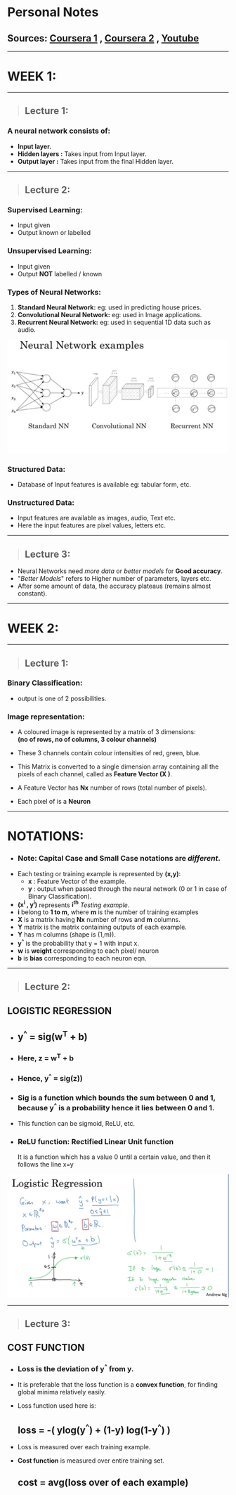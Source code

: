 # Personal Notes
## Sources: [Coursera 1](https://www.coursera.org/learn/neural-networks-deep-learning/home/week/1) , [Coursera 2](https://www.coursera.org/learn/convolutional-neural-networks/home/week/1) , [Youtube](https://www.youtube.com/watch?v=CS4cs9xVecg&list=PLkDaE6sCZn6Ec-XTbcX1uRg2_u4xOEky0)
---

# WEEK 1:
---
>## Lecture 1:

### A neural network consists of:
* **Input layer.**
* **Hidden layers :** Takes input from Input layer.
* **Output layer :** Takes input from the final Hidden layer.

---
>## Lecture 2:

### Supervised Learning:
* Input given
* Output known or labelled

### Unsupervised Learning:
* Input given
* Output **NOT** labelled / known

### Types of Neural Networks:
 1. **Standard Neural Network:** eg: used in predicting house prices.
 2. **Convolutional Neural Network:** eg: used in Image applications.
 3. **Recurrent Neural Network:** eg: used in sequential 1D data such as audio.
 
 ![Types of Neural Network Structure](Assets/Types_of_neural_networks.png)

 ### Structured Data:
 * Database of Input features is available eg: tabular form, etc.
 
 ### Unstructured Data:
 * Input features are available as images, audio, Text etc.
 * Here the input features are pixel values, letters etc.

 ---
 >## Lecture 3:
* Neural Networks need *more data* or *better models* for **Good accuracy**.
* "*Better Models*" refers to Higher number of parameters, layers etc.
* After some amount of data, the accuracy plateaus (remains almost constant).

---
# WEEK 2: 
---

>## Lecture 1:

### Binary Classification:
* output is one of 2 possibilities.

### Image representation:
* A coloured image is represented by a matrix of 3 dimensions: \
**(no of rows, no of columns, 3 colour channels)**

* These 3 channels contain colour intensities of red, green, blue.

* This Matrix is converted to a single dimension array containing all the pixels of each channel, called as **Feature Vector (X )**.
* A Feature Vector has **Nx** number of rows (total number of pixels).
* Each pixel of is a **Neuron**
---
# NOTATIONS:
* ### **Note**: Capital Case and Small Case notations are *different*. 
* Each testing or training example is represented by **(x,y)**:
    * **x** : Feature Vector of the example.
    * **y** : output when passed through the neural network (0 or 1 in case of Binary Classification).
* **(x<sup>i</sup> , y<sup>i</sup>)** represents **i<sup>th</sup>** *Testing example*.
* **i** belong to **1 to m**, where **m** is the number of training examples
* **X** is a matrix having **Nx** number of rows and **m** columns.
* **Y** matrix is the matrix containing outputs of each example.
* **Y** has m columns (shape is (1,m)).
* **y<sup>^</sup>** is the probability that y = 1 with input x. 
* **w** is **weight** corresponding to each pixel/ neuron 
* **b** is **bias** corresponding to each neuron eqn.
---
>## Lecture 2:
## LOGISTIC REGRESSION  
* ## **y<sup>^</sup> = sig(w<sup>T</sup> + b)**
* ### Here, **z = w<sup>T</sup> + b**
* ### Hence, y<sup>^</sup> = sig(z))
* ### Sig is a function which bounds the sum between 0 and 1, because y<sup>^</sup> is a probability hence it lies between 0 and 1.

* This function can be sigmoid, ReLU, etc.
* ### ReLU function: Rectified Linear Unit function
    It is a function which has a value 0 until a certain value, and then it follows the line x=y

![Logistic Regression model and Sigmoid function](Assets/Logistic_regression.png)


---
>## Lecture 3:
## COST FUNCTION

* ### **Loss** is the deviation of y<sup>^</sup> from y.

* It is preferable that the loss function is a **convex function**, for finding global minima relatively easily.

* Loss function used here is:
    ## **loss = -( ylog(y<sup>^</sup>) + (1-y) log(1-y<sup>^</sup>) )**

* Loss is measured over each training example.
* **Cost function** is measured over entire training set.
    ## **cost = avg(loss over of each example)**